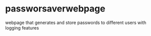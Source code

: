# passworsaverwebpage
webpage that generates and store passwords to different users with logging features 

